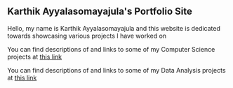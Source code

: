 ## Karthik Ayyalasomayajula's Portfolio Site

Hello, my name is Karthik Ayyalasomayajula and this website is dedicated towards showcasing various projects I have worked on

You can find descriptions of and links to some of my Computer Science projects at [this link](Computer_Science_Projects.md)

You can find descriptions of and links to some of my Data Analysis projects at [this link]()
